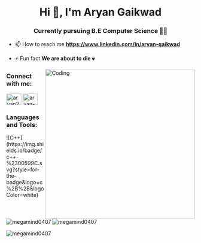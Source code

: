 <h1 align="center">Hi 👋, I'm Aryan Gaikwad</h1>
<h3 align="center">Currently pursuing B.E Computer Science 🧑‍💻</h3>

- 📫 How to reach me **https://www.linkedin.com/in/aryan-gaikwad**

- ⚡ Fun fact **We are about to die 💀**
<img align="right" alt="Coding" width="400" src="https://cdn.dribbble.com/users/730703/screenshots/6581243/avento.gif">
<h3 align="left">Connect with me:</h3>
<p align="left">
<a href="https://twitter.com/aryan29093" target="blank"><img align="center" src="https://raw.githubusercontent.com/rahuldkjain/github-profile-readme-generator/master/src/images/icons/Social/twitter.svg" alt="aryan29093" height="30" width="40" /></a>
<a href="https://linkedin.com/in/aryan-gaikwad" target="blank"><img align="center" src="https://raw.githubusercontent.com/rahuldkjain/github-profile-readme-generator/master/src/images/icons/Social/linked-in-alt.svg" alt="aryan-gaikwad" height="30" width="40" /></a>
</p>

<h3 align="left">Languages and Tools:</h3>
![C++](https://img.shields.io/badge/c++-%2300599C.svg?style=for-the-badge&logo=c%2B%2B&logoColor=white)

<p><img align="left" src="https://github-readme-stats.vercel.app/api/top-langs?username=megamind0407&show_icons=true&locale=en&layout=compact" alt="megamind0407" /></p>

<p>&nbsp;<img align="center" src="https://github-readme-stats.vercel.app/api?username=megamind0407&show_icons=true&locale=en" alt="megamind0407" /></p>

<p><img align="center" src="https://github-readme-streak-stats.herokuapp.com/?user=megamind0407&" alt="megamind0407" /></p>
